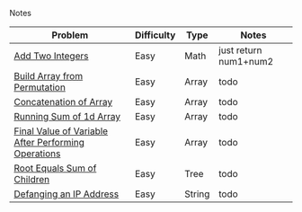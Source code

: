 Notes

| Problem                                                                                                                                               | Difficulty | Type   | Notes                 |
| ----------------------------------------------------------------------------------------------------------------------------------------------------- | ---------- | ------ | --------------------- |
| [Add Two Integers](https://leetcode.com/problems/add-two-integers/description/)                                                                       | Easy       | Math   | just return num1+num2 |
| [Build Array from Permutation](https://leetcode.com/problems/build-array-from-permutation/)                                                           | Easy       | Array  | todo                  |
| [Concatenation of Array](https://leetcode.com/problems/concatenation-of-array/)                                                                       | Easy       | Array  | todo                  |
| [Running Sum of 1d Array](https://leetcode.com/problems/running-sum-of-1d-array/)                                                                     | Easy       | Array  | todo                  |
| [Final Value of Variable After Performing Operations](https://leetcode.com/problems/final-value-of-variable-after-performing-operations/description/) | Easy       | Array  | todo                  |
| [Root Equals Sum of Children](https://leetcode.com/problems/root-equals-sum-of-children/)                                                             | Easy       | Tree   | todo                  |
| [Defanging an IP Address](https://leetcode.com/problems/defanging-an-ip-address/)                                                                     | Easy       | String | todo                  |
